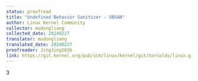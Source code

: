 ```yaml
---
status: proofread
title: "Undefined Behavior Sanitizer - UBSAN"
author: Linux Kernel Community
collector: mudongliang
collected_date: 20240227
translator: mudongliang
translated_date: 20240227
proofreader: JingJing1016
link: https://git.kernel.org/pub/scm/linux/kernel/git/torvalds/linux.git/tree/Documentation/dev-tools/ubsan.rst
---
```

3

